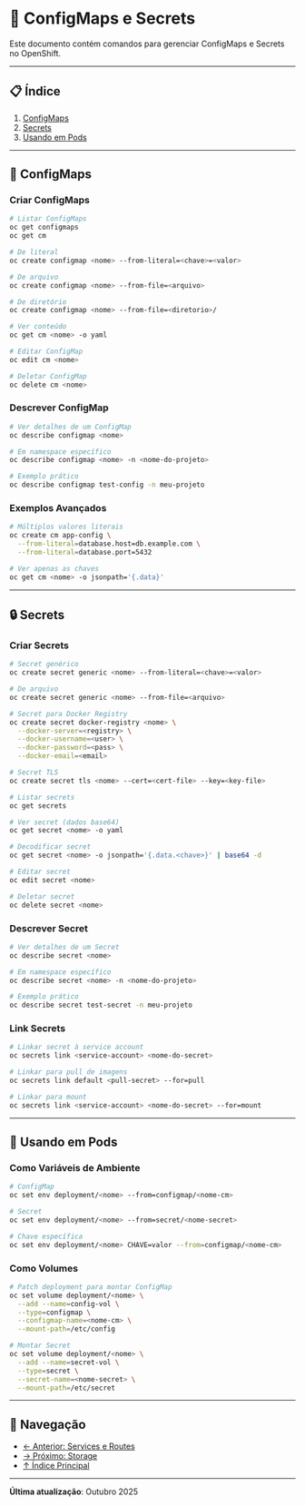 # 🔐 ConfigMaps e Secrets

Este documento contém comandos para gerenciar ConfigMaps e Secrets no OpenShift.

---

## 📋 Índice

1. [ConfigMaps](#configmaps)
2. [Secrets](#secrets)
3. [Usando em Pods](#usando-em-pods)

---

## 📝 ConfigMaps

### Criar ConfigMaps
```bash
# Listar ConfigMaps
oc get configmaps
oc get cm

# De literal
oc create configmap <nome> --from-literal=<chave>=<valor>

# De arquivo
oc create configmap <nome> --from-file=<arquivo>

# De diretório
oc create configmap <nome> --from-file=<diretorio>/

# Ver conteúdo
oc get cm <nome> -o yaml

# Editar ConfigMap
oc edit cm <nome>

# Deletar ConfigMap
oc delete cm <nome>
```

### Descrever ConfigMap
```bash
# Ver detalhes de um ConfigMap
oc describe configmap <nome>

# Em namespace específico
oc describe configmap <nome> -n <nome-do-projeto>

# Exemplo prático
oc describe configmap test-config -n meu-projeto
```

### Exemplos Avançados
```bash
# Múltiplos valores literais
oc create cm app-config \
  --from-literal=database.host=db.example.com \
  --from-literal=database.port=5432

# Ver apenas as chaves
oc get cm <nome> -o jsonpath='{.data}'
```

---

## 🔒 Secrets

### Criar Secrets
```bash
# Secret genérico
oc create secret generic <nome> --from-literal=<chave>=<valor>

# De arquivo
oc create secret generic <nome> --from-file=<arquivo>

# Secret para Docker Registry
oc create secret docker-registry <nome> \
  --docker-server=<registry> \
  --docker-username=<user> \
  --docker-password=<pass> \
  --docker-email=<email>

# Secret TLS
oc create secret tls <nome> --cert=<cert-file> --key=<key-file>

# Listar secrets
oc get secrets

# Ver secret (dados base64)
oc get secret <nome> -o yaml

# Decodificar secret
oc get secret <nome> -o jsonpath='{.data.<chave>}' | base64 -d

# Editar secret
oc edit secret <nome>

# Deletar secret
oc delete secret <nome>
```

### Descrever Secret
```bash
# Ver detalhes de um Secret
oc describe secret <nome>

# Em namespace específico
oc describe secret <nome> -n <nome-do-projeto>

# Exemplo prático
oc describe secret test-secret -n meu-projeto
```

### Link Secrets
```bash
# Linkar secret à service account
oc secrets link <service-account> <nome-do-secret>

# Linkar para pull de imagens
oc secrets link default <pull-secret> --for=pull

# Linkar para mount
oc secrets link <service-account> <nome-do-secret> --for=mount
```

---

## 🎯 Usando em Pods

### Como Variáveis de Ambiente
```bash
# ConfigMap
oc set env deployment/<nome> --from=configmap/<nome-cm>

# Secret
oc set env deployment/<nome> --from=secret/<nome-secret>

# Chave específica
oc set env deployment/<nome> CHAVE=valor --from=configmap/<nome-cm>
```

### Como Volumes
```bash
# Patch deployment para montar ConfigMap
oc set volume deployment/<nome> \
  --add --name=config-vol \
  --type=configmap \
  --configmap-name=<nome-cm> \
  --mount-path=/etc/config

# Montar Secret
oc set volume deployment/<nome> \
  --add --name=secret-vol \
  --type=secret \
  --secret-name=<nome-secret> \
  --mount-path=/etc/secret
```

---

## 📖 Navegação

- [← Anterior: Services e Routes](06-services-routes.md)
- [→ Próximo: Storage](08-storage.md)
- [↑ Índice Principal](README.md)

---

**Última atualização**: Outubro 2025

